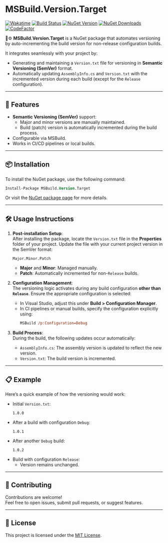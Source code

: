 # MSBuild.Version.Target

[![Wakatime](https://wakatime.com/badge/github/guibranco/MSBuild.Version.Target.svg)](https://wakatime.com/badge/github/guibranco/MSBuild.Version.Target)
[![Build Status](https://ci.appveyor.com/api/projects/status/bfwtumc7xs6sfh0m?svg=true)](https://ci.appveyor.com/project/guibranco/msbuild-version-target)
[![NuGet Version](https://img.shields.io/nuget/v/MSBuild.Version.Target.svg)](https://www.nuget.org/packages/MSBuild.Version.Target/)
[![NuGet Downloads](https://img.shields.io/nuget/dt/MSBuild.Version.Target.svg)](https://www.nuget.org/packages/MSBuild.Version.Target/)
[![CodeFactor](https://www.codefactor.io/repository/github/guibranco/MSBuild.Version.Target/badge)](https://www.codefactor.io/repository/github/guibranco/MSBuild.Version.Target)

🎯⚙️ **MSBuild.Version.Target** is a NuGet package that automates versioning by auto-incrementing the build version for non-release configuration builds.  

It integrates seamlessly with your project by:
- Generating and maintaining a `Version.txt` file for versioning in **Semantic Versioning (SemVer)** format.
- Automatically updating `AssemblyInfo.cs` and `Version.txt` with the incremented version during each build (except for the `Release` configuration).  

---

## 🚀 Features
- **Semantic Versioning (SemVer)** support:
  - Major and minor versions are manually maintained.
  - Build (patch) version is automatically incremented during the build process.
- Configurable via MSBuild.
- Works in CI/CD pipelines or local builds.
  
---

## 📦 Installation

To install the NuGet package, use the following command:  

```ps
Install-Package MSBuild.Version.Target
```

Or visit the [NuGet package page](https://www.nuget.org/packages/MSBuild.Version.Target/) for more details.  

---

## 🛠️ Usage Instructions

1. **Post-installation Setup**:  
   After installing the package, locate the `Version.txt` file in the **Properties** folder of your project. Update the file with your current project version in the SemVer format:  
   ```
   Major.Minor.Patch
   ```
   - **Major** and **Minor**: Managed manually.
   - **Patch**: Automatically incremented for non-`Release` builds.

2. **Configuration Management**:  
   The versioning logic activates during any build configuration **other than `Release`**. Ensure the appropriate configuration is selected:  
   - In Visual Studio, adjust this under **Build > Configuration Manager**.  
   - In CI pipelines or manual builds, specify the configuration explicitly using:  
     ```ps
     MSBuild /p:Configuration=Debug
     ```

3. **Build Process**:  
   During the build, the following updates occur automatically:  
   - `AssemblyInfo.cs`: The assembly version is updated to reflect the new version.  
   - `Version.txt`: The build version is incremented.  

---

## 📋 Example

Here’s a quick example of how the versioning would work:  
- Initial `Version.txt`:  
  ```
  1.0.0
  ```
- After a build with configuration `Debug`:  
  ```
  1.0.1
  ```
- After another `Debug` build:  
  ```
  1.0.2
  ```
- Build with configuration `Release`:  
  - Version remains unchanged.

---

## 🧩 Contributing

Contributions are welcome!  
Feel free to open issues, submit pull requests, or suggest features.  

---

## 📄 License

This project is licensed under the [MIT License](LICENSE).
